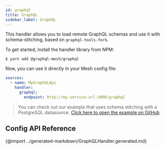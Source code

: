 ```yaml
---
id: graphql
title: GraphQL
sidebar_label: GraphQL
---
```


This handler allows you to load remote GraphQL schemas and use it with schema-stitching, based on `graphql-tools-fork`.

To get started, install the handler library from NPM:

```
$ yarn add @graphql-mesh/graphql
```

Now, you can use it directly in your Mesh config file:

```yml
sources:
  - name: MyGraphQLApi
    handler:
      graphql:
        endpoint: http://my-service-url:3000/graphql
```

> You can check out our example that uses schema stitching with a PostgreSQL datasource.
[Click here to open the example on GitHub](https://github.com/Urigo/graphql-mesh/tree/master/examples/postgres-geodb)

## Config API Reference

{@import ../generated-markdown/GraphQLHandler.generated.md}
